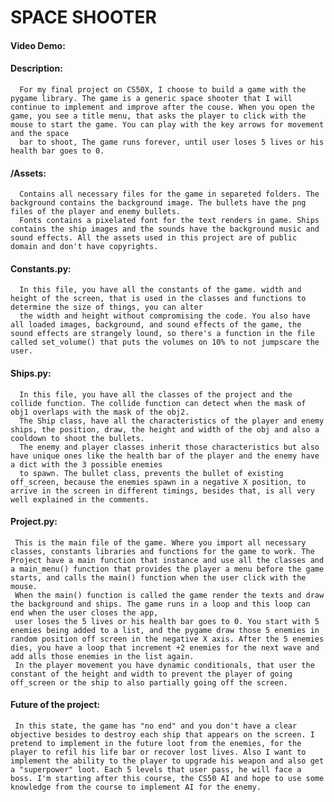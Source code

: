 # SPACE SHOOTER
#### Video Demo:  <URL HERE>
#### Description: 
      For my final project on CS50X, I choose to build a game with the pygame library. The game is a generic space shooter that I will continue to implement and improve after the couse. When you open the game, you see a title menu, that asks the player to click with the mouse to start the game. You can play with the key arrows for movement and the space
      bar to shoot, The game runs forever, until user loses 5 lives or his health bar goes to 0.

#### /Assets:
      Contains all necessary files for the game in separeted folders. The background contains the background image. The bullets have the png files of the player and enemy bullets.
      Fonts contains a pixelated font for the text renders in game. Ships contains the ship images and the sounds have the background music and sound effects. All the assets used in this project are of public domain and don't have copyrights.

#### Constants.py: 
      In this file, you have all the constants of the game. width and height of the screen, that is used in the classes and functions to determine the size of things, you can alter
      the width and height without compromising the code. You also have all loaded images, background, and sound effects of the game, the sound effects are strangely lound, so there's a function in the file called set_volume() that puts the volumes on 10% to not jumpscare the user.

#### Ships.py:
      In this file, you have all the classes of the project and the collide function. The collide function can detect when the mask of obj1 overlaps with the mask of the obj2.
      The Ship class, have all the characteristics of the player and enemy ships, the position, draw, the height and width of the obj and also a cooldown to shoot the bullets.
      The enemy and player classes inherit those characteristics but also have unique ones like the health bar of the player and the enemy have a dict with the 3 possible enemies
      to spawn. The bullet class, prevents the bullet of existing off_screen, because the enemies spawn in a negative X position, to arrive in the screen in different timings, besides that, is all very well explained in the comments.

#### Project.py:
     This is the main file of the game. Where you import all necessary classes, constants libraries and functions for the game to work. The Project have a main function that instance and use all the classes and a main_menu() function that provides the player a menu before the game starts, and calls the main() function when the user click with the mouse.
     When the main() function is called the game render the texts and draw the background and ships. The game runs in a loop and this loop can end when the user closes the app,
     user loses the 5 lives or his health bar goes to 0. You start with 5 enemies being added to a list, and the pygame draw those 5 enemies in random position off screen in the negative X axis. After the 5 enemies dies, you have a loop that increment +2 enemies for the next wave and add alls those enemies in the list again.
     In the player movement you have dynamic conditionals, that user the constant of the height and width to prevent the player of going off_screen or the ship to also partially going off the screen.

#### Future of the project:
     In this state, the game has "no end" and you don't have a clear objective besides to destroy each ship that appears on the screen. I pretend to implement in the future loot from the enemies, for the player to refil his life bar or recover lost lives. Also I want to implement the ability to the player to upgrade his weapon and also get a "superpower" loot. Each 5 levels that user pass, he will face a boss. I'm starting after this course, the CS50 AI and hope to use some knowledge from the course to implement AI for the enemy.

      